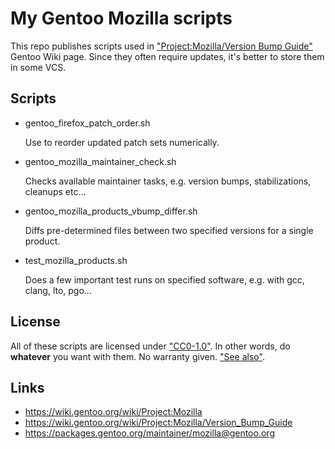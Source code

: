 # My Gentoo Mozilla scripts

This repo publishes scripts used in ["Project:Mozilla/Version Bump Guide"](https://wiki.gentoo.org/wiki/Project:Mozilla/Version_Bump_Guide) Gentoo Wiki page. Since they often require updates, it's better to store them in some VCS.


## Scripts

* gentoo_firefox_patch_order.sh

   Use to reorder updated patch sets numerically.

* gentoo_mozilla_maintainer_check.sh

   Checks available maintainer tasks, e.g. version bumps, stabilizations, cleanups etc...

* gentoo_mozilla_products_vbump_differ.sh

   Diffs pre-determined files between two specified versions for a single product.

* test_mozilla_products.sh

   Does a few important test runs on specified software, e.g. with gcc, clang, lto, pgo...


## License

All of these scripts are licensed under ["CC0-1.0"](https://spdx.org/licenses/CC0-1.0.html). In other words, do **whatever** you want with them. No warranty given. ["See also"](https://wiki.creativecommons.org/wiki/CC0).


## Links
* https://wiki.gentoo.org/wiki/Project:Mozilla
* https://wiki.gentoo.org/wiki/Project:Mozilla/Version_Bump_Guide
* https://packages.gentoo.org/maintainer/mozilla@gentoo.org

